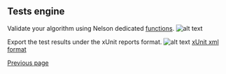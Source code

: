 ## Tests engine

Validate your algorithm using Nelson dedicated [functions](https://nelson-numerical-software.github.io/nelson-website/help/en_US/chapter_assert_functions.html).
![alt text](https://github.com/Nelson-numerical-software/nelson-website/raw/master/images/test_run.png "test_run")

Export the test results under the xUnit reports format.
![alt text](https://github.com/Nelson-numerical-software/nelson-website/raw/master/images/xUnit.png "xUnit")
[xUnit xml format](https://github.com/Nelson-numerical-software/nelson/releases/download/v0.1.1/tests-0.1.1.30-win-x86-64.xml)

[Previous page](FEATURES.md)
